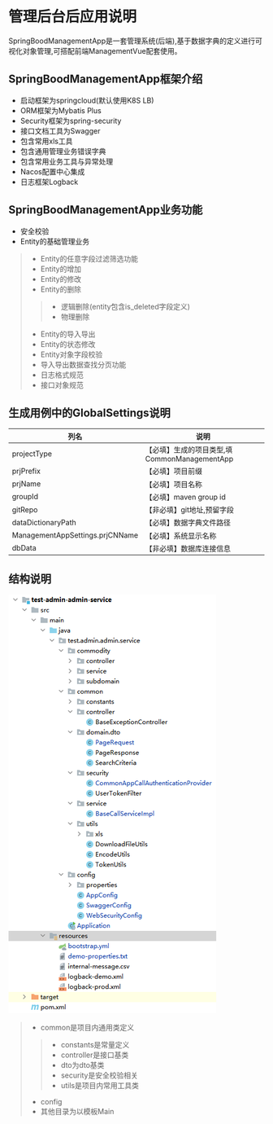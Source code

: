 # 管理后台后应用说明
SpringBoodManagementApp是一套管理系统(后端),基于数据字典的定义进行可视化对象管理,可搭配前端ManagementVue配套使用。
## SpringBoodManagementApp框架介绍
- 启动框架为springcloud(默认使用K8S LB)
- ORM框架为Mybatis Plus
- Security框架为spring-security
- 接口文档工具为Swagger
- 包含常用xls工具
- 包含通用管理业务错误字典
- 包含常用业务工具与异常处理
- Nacos配置中心集成
- 日志框架Logback
## SpringBoodManagementApp业务功能
- 安全校验
- Entity的基础管理业务
> - Entity的任意字段过滤筛选功能
> - Entity的增加
> - Entity的修改
> - Entity的删除
>> - 逻辑删除(entity包含is_deleted字段定义)
>> - 物理删除
> - Entity的导入导出
> - Entity的状态修改
> - Entity对象字段校验
> - 导入导出数据查找分页功能
> - 日志格式规范
> - 接口对象规范

## 生成用例中的GlobalSettings说明
| 列名 | 说明 |
| ------- | ------- |
|    projectType     |      【必填】生成的项目类型,填CommonManagementApp      |
|    prjPrefix     |      【必填】项目前缀      |
|    prjName     |      【必填】项目名称      |
|    groupId     |      【必填】maven group id      |
|    gitRepo     |      【非必填】git地址,预留字段      |
|    dataDictionaryPath     |      【必填】数据字典文件路径      |
|    ManagementAppSettings.prjCNName     |      【必填】系统显示名称      |
|    dbData     |      【非必填】数据库连接信息      |
## 结构说明
![项目结构](1658377483729.png)
> - common是项目内通用类定义
>> - constants是常量定义
>> - controller是接口基类
>> - dto为dto基类
>> - security是安全校验相关
>> - utils是项目内常用工具类 
> - config
> - 其他目录为以模板Main
